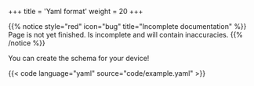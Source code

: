 +++
title = 'Yaml format'
weight = 20
+++

{{% notice style="red" icon="bug" title="Incomplete documentation" %}}
Page is not yet finished. Is incomplete and will contain inaccuracies.
{{% /notice %}}

You can create the schema for your device!

{{< code language="yaml" source="code/example.yaml" >}}


